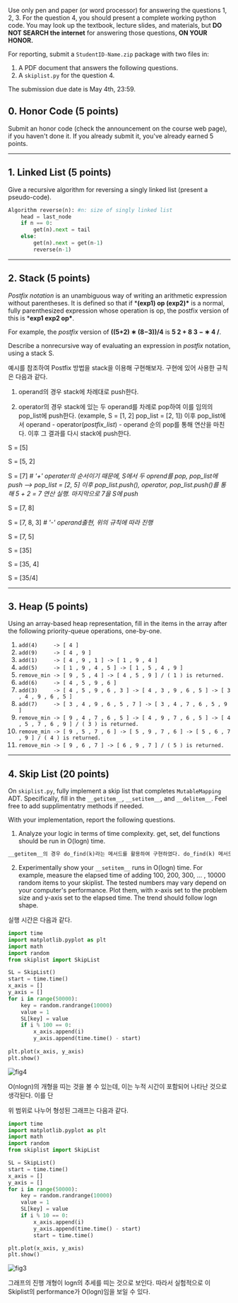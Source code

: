 Use only pen and paper (or word processor) for answering the questions 1, 2, 3. For the question 4, you should present a complete working python code. You may look up the textbook, lecture slides, and materials, but **DO NOT SEARCH the internet** for answering those questions, **ON YOUR HONOR.**

For reporting, submit a `StudentID-Name.zip` package with two files in:

1. A PDF document that answers the following questions.
2. A `skiplist.py` for the question 4.

The submission due date is May 4th, 23:59.

## 0. Honor Code (5 points)

Submit an honor code (check the announcement on the course web page), if you haven't done it. If you already submit it, you've already earned 5 points.



------

## 1. Linked List (5 points)

Give a recursive algorithm for reversing a singly linked list (present a pseudo-code).

```python
Algorithm reverse(n): #n: size of singly linked list
    head = last_node
    if n == 0:
        get(n).next = tail
    else:
        get(n).next = get(n-1)
        reverse(n-1)
```



------

## 2. Stack (5 points)

*Postfix notation* is an unambiguous way of writing an arithmetic expression without parentheses. It is defined so that if ***(exp1) op (exp2)\*** is a normal, fully parenthesized expression whose operation is op, the postfix version of this is ***exp1 exp2 op\***.

For example, the *postfix* version of **((5+2) ∗ (8−3))/4** is **5 2 + 8 3 − ∗ 4 /**.

Describe a nonrecursive way of evaluating an expression in *postfix* notation, using a stack S.

예시를 참조하여 Postfix 방법을 stack을 이용해 구현해보자. 구현에 있어 사용한 규칙은 다음과 같다.

1. operand의 경우 stack에 차례대로 push한다.

2. operator의 경우 stack에 있는 두 operand를 차례로 pop하여 이를 임의의 pop_list에 push한다. (example, S = [1, 2] pop_list = [2, 1]) 이후 pop_list에서 operand - operator(*postfix_list*) - operand 순의 pop를 통해 연산을 마친다. 이후 그 결과를 다시 stack에 push한다.

S = [5]

S = [5, 2] 

S = [7] *# '+' operater의 순서이기 때문에, S에서 두 oprend를 pop, pop_list에 push --> pop_list = [2, 5] 이후 pop_list.push(), operator, pop_list.push()를 통해 5 + 2 = 7 연산 실행. 마지막으로 7을 S에 push*

S = [7, 8]

S = [7, 8, 3] *# '-' operand출현, 위의 규칙에 따라 진행*

S = [7, 5]

S = [35]

S = [35, 4]

S = [35/4]



------

## 3. Heap (5 points)

Using an array-based heap representation, fill in the items in the array after the following priority-queue operations, one-by-one.

1. `add(4)     -> [ 4 ]`
2. `add(9)     -> [ 4 , 9 ]`
3. `add(1)     -> [ 4 , 9 , 1 ] -> [ 1 , 9 , 4 ]`
4. `add(5)     -> [ 1 , 9 , 4 , 5 ] -> [ 1 , 5 , 4 , 9 ]`
5. `remove_min -> [ 9 , 5 , 4 ] -> [ 4 , 5 , 9 ] / ( 1 ) is returned.`
6. `add(6)     -> [ 4 , 5 , 9 , 6 ]`
7. `add(3)     -> [ 4 , 5 , 9 , 6 , 3 ] -> [ 4 , 3 , 9 , 6 , 5 ] -> [ 3 , 4 , 9 , 6 , 5 ]`
8. `add(7)     -> [ 3 , 4 , 9 , 6 , 5 , 7 ] -> [ 3 , 4 , 7 , 6 , 5 , 9 ]`
9. `remove_min -> [ 9 , 4 , 7 , 6 , 5 ] -> [ 4 , 9 , 7 , 6 , 5 ] -> [ 4 , 5 , 7 , 6 , 9 ] / ( 3 ) is returned.`
10. `remove_min -> [ 9 , 5 , 7 , 6 ] -> [ 5 , 9 , 7 , 6 ] -> [ 5 , 6 , 7 , 9 ] / ( 4 ) is returned.`
11. `remove_min -> [ 9 , 6 , 7 ] -> [ 6 , 9 , 7 ] / ( 5 ) is returned.`



------

## 4. Skip List (20 points)

On `skiplist.py`, fully implement a skip list that completes `MutableMapping` ADT. Specifically, fill in the `__getitem__`, `__setitem__`, and `__delitem__`. Feel free to add supplimentatry methods if needed.

With your implementation, report the following questions.

1. Analyze your logic in terms of time complexity. get, set, del functions should be run in O(log⁡n) time.

```python
__getitem__의 경우 do_find(k)라는 메서드를 활용하여 구현하였다. do_find(k) 메서드는 최상단 height층에서 시작하여 현 node의 key값이 해당 level의 다른 node들의 key값과 비교하여 작을 경우, 해당 level의 한 계층 밑으로 내려가 같은 key값을 찾을 때까지 반복하는 알고리즘이다. 이를 활용하여 __getitem__을 구현하였다. __setitem__에서 random access를 통해 각 height를 구성하는 과정이 있기 때문에, 전체 height = log(n)을 따른다. 따라서 __getitem__ 메서드의 경우, 해당 작업을 실행하는데 O(logn) time이 소요된다. __delitem__의 경우 __getitem__의 아이디어에서 착안하여, 해당 node를 delete하는 과정이 추가되었으므로, O(logn) time에 실행 가능하다.
```

2. Experimentally show your `__setitem__` runs in O(logn) time. For example, measure the elapsed time of adding 100, 200, 300, ... , 10000 random items to your skiplist. The tested numbers may vary depend on your computer's performance. Plot them, with x-axis set to the problem size and y-axis set to the elapsed time. The trend should follow logn shape.

실행 시간은 다음과 같다.

```python
import time
import matplotlib.pyplot as plt
import math
import random
from skiplist import SkipList

SL = SkipList()
start = time.time()
x_axis = []
y_axis = []
for i in range(50000):
    key = random.randrange(10000)
    value = 1
    SL[key] = value
    if i % 100 == 0:
        x_axis.append(i)
        y_axis.append(time.time() - start)
        
plt.plot(x_axis, y_axis)
plt.show()
```

![fig4](C:\Users\한현영\Desktop\fig4.png)

O(nlogn)의 개형을 띠는 것을 볼 수 있는데, 이는 누적 시간이 포함되어 나타난 것으로 생각된다. 이를 단

위 범위로 나누어 형성된 그래프는 다음과 같다.

```python
import time
import matplotlib.pyplot as plt
import math
import random
from skiplist import SkipList

SL = SkipList()
start = time.time()
x_axis = []
y_axis = []
for i in range(50000):
    key = random.randrange(10000)
    value = 1
    SL[key] = value
    if i % 10 == 0:
        x_axis.append(i)
        y_axis.append(time.time() - start)
        start = time.time()

plt.plot(x_axis, y_axis)
plt.show()
```

![fig3](C:\Users\한현영\Desktop\fig3.png)

그래프의 진행 개형이 logn의 추세를 띠는 것으로 보인다. 따라서 실험적으로 이 Skiplist의 performance가 O(logn)임을 보일 수 있다.